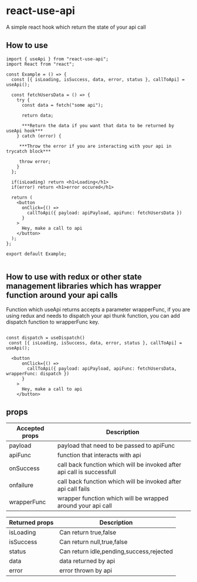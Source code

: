 # react-use-api

A simple react hook which return the state of your api call

## How to use

```
import { useApi } from "react-use-api";
import React from "react";

const Example = () => {
  const [{ isLoading, isSuccess, data, error, status }, callToApi] = useApi();

  const fetchUsersData = () => {
    try {
      const data = fetch("some api");

      return data;

      ***Return the data if you want that data to be returned by useApi hook***
    } catch (error) {

     ***Throw the error if you are interacting with your api in trycatch block***

     throw error;
    }
  };

  if(isLoading) return <h1>Loading</h1>
  if(error) return <h1>error occured</h1>

  return (
    <button
      onClick={() =>
        callToApi({ payload: apiPayload, apiFunc: fetchUsersData })
      }
    >
      Hey, make a call to api
    </button>
  );
};

export default Example;


```

## How to use with redux or other state management libraries which has wrapper function around your api calls

Function which useApi returns accepts a parameter wrapperFunc, if you are using redux and needs to dispatch your api thunk function, you can add dispatch function to wrapperFunc key.

```

const dispatch = useDispatch()
 const [{ isLoading, isSuccess, data, error, status }, callToApi] = useApi();
 
  <button
      onClick={() =>
        callToApi({ payload: apiPayload, apiFunc: fetchUsersData, wrapperFunc: dispatch })
      }
    >
      Hey, make a call to api
    </button>

```

## props

| Accepted props | Description                                                            |
| -------------- | ---------------------------------------------------------------------- |
| payload        | payload that need to be passed to apiFunc                              |
| apiFunc        | function that interacts with api                                       |
| onSuccess      | call back function which will be invoked after api call is successfull |
| onfailure      | call back function which will be invoked after api call fails          |
| wrapperFunc    | wrapper function which will be wrapped around your api call            |

| Returned props | Description                              |
| -------------- | ---------------------------------------- |
| isLoading      | Can return true,false                    |
| isSuccess      | Can return null,true,false               |
| status         | Can return idle,pending,success,rejected |
| data           | data returned by api                     |
| error          | error thrown by api                      |
